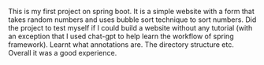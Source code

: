 This is my first project on spring boot.
It is a simple website with a form that takes random numbers and uses bubble sort technique to sort numbers.
Did the project to test myself if I could build a website without any tutorial (with an exception that I used chat-gpt to help learn the workflow of spring framework).
Learnt what annotations are. The directory structure etc. Overall it was a good experience.
